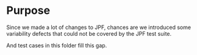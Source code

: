 # Purpose
Since we made a lot of changes to JPF, chances are we introduced some variability defects that could not be covered by the JPF test suite. 

And test cases in this folder fill this gap.